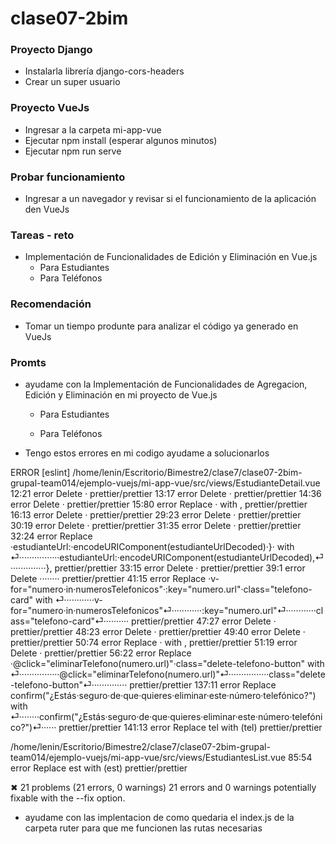 # clase07-2bim

### Proyecto Django

* Instalarla librería django-cors-headers
* Crear un super usuario


### Proyecto VueJs

* Ingresar a la carpeta mi-app-vue
* Ejecutar npm install (esperar algunos minutos)
* Ejecutar npm run serve

### Probar funcionamiento

* Ingresar a un navegador y revisar si el funcionamiento de la aplicación den VueJs

### Tareas - reto

* Implementación de Funcionalidades de Edición y Eliminación en Vue.js
  * Para Estudiantes
  * Para Teléfonos

### Recomendación

 * Tomar un tiempo produnte para analizar el código ya generado en VueJs
 
### Promts
 * ayudame con la Implementación de Funcionalidades de Agregacion, Edición y Eliminación en mi proyecto de Vue.js

    * Para Estudiantes

    * Para Teléfonos

* Tengo estos errores en mi codigo ayudame a solucionarlos

ERROR
[eslint]
/home/lenin/Escritorio/Bimestre2/clase7/clase07-2bim-grupal-team014/ejemplo-vuejs/mi-app-vue/src/views/EstudianteDetail.vue
12:21 error Delete · prettier/prettier
13:17 error Delete · prettier/prettier
14:36 error Delete · prettier/prettier
15:80 error Replace · with , prettier/prettier
16:13 error Delete · prettier/prettier
29:23 error Delete · prettier/prettier
30:19 error Delete · prettier/prettier
31:35 error Delete · prettier/prettier
32:24 error Replace ·estudianteUrl:·encodeURIComponent(estudianteUrlDecoded)·}· with ⏎················estudianteUrl:·encodeURIComponent(estudianteUrlDecoded),⏎··············}, prettier/prettier
33:15 error Delete · prettier/prettier
39:1 error Delete ········ prettier/prettier
41:15 error Replace ·v-for="numero·in·numerosTelefonicos"·:key="numero.url"·class="telefono-card" with ⏎············v-for="numero·in·numerosTelefonicos"⏎············:key="numero.url"⏎············class="telefono-card"⏎·········· prettier/prettier
47:27 error Delete · prettier/prettier
48:23 error Delete · prettier/prettier
49:40 error Delete · prettier/prettier
50:74 error Replace · with , prettier/prettier
51:19 error Delete · prettier/prettier
56:22 error Replace ·@click="eliminarTelefono(numero.url)"·class="delete-telefono-button" with ⏎················@click="eliminarTelefono(numero.url)"⏎················class="delete-telefono-button"⏎·············· prettier/prettier
137:11 error Replace confirm("¿Estás·seguro·de·que·quieres·eliminar·este·número·telefónico?") with ⏎········confirm("¿Estás·seguro·de·que·quieres·eliminar·este·número·telefónico?")⏎······ prettier/prettier
141:13 error Replace tel with (tel) prettier/prettier

/home/lenin/Escritorio/Bimestre2/clase7/clase07-2bim-grupal-team014/ejemplo-vuejs/mi-app-vue/src/views/EstudiantesList.vue
85:54 error Replace est with (est) prettier/prettier

✖ 21 problems (21 errors, 0 warnings)
21 errors and 0 warnings potentially fixable with the --fix option.

* ayudame con las implentacion de como quedaria el index.js de la carpeta ruter para que me funcionen las rutas necesarias